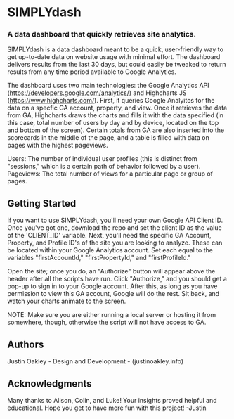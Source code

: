 # SIMPLYdash
### A data dashboard that quickly retrieves site analytics.

SIMPLYdash is a data dashboard meant to be a quick, user-friendly way to get up-to-date data on website usage with minimal effort. The dashboard delivers results from the last 30 days, but could easily be tweaked to return results from any time period available to Google Analytics.

The dashboard uses two main technologies: the Google Analytics API (https://developers.google.com/analytics/) and Highcharts JS (https://www.highcharts.com/). First, it queries Google Analyitcs for the data on a specfic GA account, property, and view. Once it retrieves the data from GA, Highcharts draws the charts and fills it with the data specified (in this case, total number of users by day and by device, located on the top and bottom of the screen). Certain totals from GA are also inserted into the scorecards in the middle of the page, and a table is filled with data on pages with the highest pageviews.

Users: The number of individual user profiles (this is distinct from "sessions," which is a certain path of behavior followed by a user).
Pageviews: The total number of views for a particular page or group of pages.

## Getting Started

If you want to use SIMPLYdash, you'll need your own Google API Client ID. Once you've got one, download the repo and set the client ID as the value of the 'CLIENT_ID' variable.  Next, you'll need the specific GA Account, Property, and Profile ID's of the site you are looking to analyze. These can be located within your Google Analytics account. Set each equal to the variables "firstAccountId," "firstPropertyId," and "firstProfileId."

Open the site; once you do, an "Authorize" button will appear above the header after all the scripts have run. Click "Authorize," and you should get a pop-up to sign in to your Google account. After this, as long as you have permission to view this GA account, Google will do the rest. Sit back, and watch your charts animate to the screen.

NOTE: Make sure you are either running a local server or hosting it from somewhere, though, otherwise the script will not have access to GA.

## Authors

Justin Oakley - Design and Development - (justinoakley.info)

## Acknowledgments

Many thanks to Alison, Colin, and Luke! Your insights proved helpful and educational. Hope you get to have more fun with this project!
-Justin
